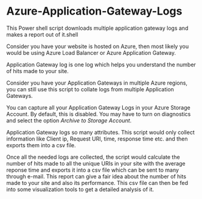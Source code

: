 # Azure-Application-Gateway-Logs
This Power shell script downloads multiple application gateway logs and makes a report out of it.shell 

Consider you have your website is hosted on Azure, then most likely you would be using Azure Load Balancer or Azure Application Gateway.

Application Gateway log is one log which helps you understand the number of hits made to your site.

Consider you have your Application Gateways in multiple Azure regions, you can still use this script to collate logs from multiple Application Gateways.

You can capture all your Application Gateway Logs in your Azure Storage Account. By default, this is disabled. You may have to turn on diagnostics and select the option *Archive to Storage Account*.

Application Gateway logs so many attributes. This script would only collect information like Client ip, Request URI, time, response time etc. and then exports them into a csv file.

Once all the needed logs are collected, the script would calculate the number of hits made to all the unique URIs in your site with the average reponse time and exports it into a csv file which can be sent to many through e-mail. This report can give a fair idea about the number of hits made to your site and also its performance. This csv file can then be fed into some visualization tools to get a detailed analysis of it.
